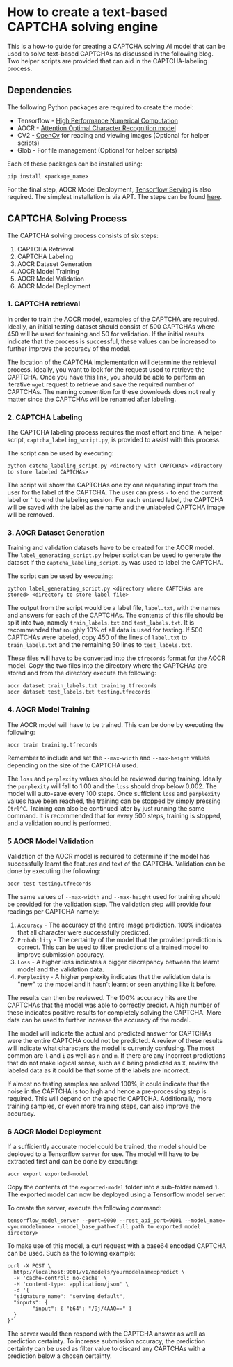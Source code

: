# How to create a text-based CAPTCHA solving engine
 
This is a how-to guide for creating a CAPTCHA solving AI model that can be used to solve text-based CAPTCHAs as discussed in the following blog. Two helper scripts are provided that can aid in the CAPTCHA-labeling process.

## Dependencies

The following Python packages are required to create the model:
* Tensorflow - [High Performance Numerical Computation](https://www.tensorflow.org/)
* AOCR - [Attention Optimal Character Recognition model](https://github.com/emedvedev/attention-ocr)
* CV2 - [OpenCv](https://opencv.org/) for reading and viewing images (Optional for helper scripts)
* Glob - For file management (Optional for helper scripts)

Each of these packages can be installed using:

```
pip install <package_name>
```

For the final step, AOCR Model Deployment, [Tensorflow Serving](https://github.com/tensorflow/serving) is also required. The simplest installation is via APT. The steps can be found [here](https://github.com/tensorflow/serving/blob/master/tensorflow_serving/g3doc/setup.md).

## CAPTCHA Solving Process

The CAPTCHA solving process consists of six steps:

1. CAPTCHA Retrieval
2. CAPTCHA Labeling
3. AOCR Dataset Generation
4. AOCR Model Training
5. AOCR Model Validation
6. AOCR Model Deployment


### 1. CAPTCHA retrieval

In order to train the AOCR model, examples of the CAPTCHA are required. Ideally, an initial testing dataset should consist of 500 CAPTCHAs where 450 will be used for training and 50 for validation. If the initial results indicate that the process is successful, these values can be increased to further improve the accuracy of the model.

The location of the CAPTCHA implementation will determine the retrieval process. Ideally, you want to look for the request used to retrieve the CAPTCHA. Once you have this link, you should be able to perform an iterative `wget` request to retrieve and save the required number of CAPTCHAs. The naming convention for these downloads does not really matter since the CAPTCHAs will be renamed after labeling.

### 2. CAPTCHA Labeling

The CAPTCHA labeling process requires the most effort and time. A helper script, `captcha_labeling_script.py`, is provided to assist with this process.

The script can be used by executing:

```
python catcha_labeling_script.py <directory with CAPTCHAs> <directory to store labeled CAPTCHAs>
```

The script will show the CAPTCHAs one by one requesting input from the user for the label of the CAPTCHA. The user can press `-` to end the current label or `` ` `` to end the labeling session. For each entered label, the CAPTCHA will be saved with the label as the name and the unlabeled CAPTCHA image will be removed.

### 3. AOCR Dataset Generation

Training and validation datasets have to be created for the AOCR model. The `label_generating_script.py` helper script can be used to generate the dataset if the `captcha_labeling_script.py` was used to label the CAPTCHA.

The script can be used by executing:

```
python label_generating_script.py <directory where CAPTCHAs are stored> <directory to store label file>
```

The output from the script would be a label file, `label.txt`, with the names and answers for each of the CAPTCHAs. The contents of this file should be split into two, namely `train_labels.txt` and `test_labels.txt`. It is recommended that roughly 10% of all data is used for testing. If 500 CAPTCHAs were labeled, copy 450 of the lines of `label.txt` to `train_labels.txt` and the remaining 50 lines to `test_labels.txt`.

These files will have to be converted into the `tfrecords` format for the AOCR model. Copy the two files into the directory where the CAPTCHAs are stored and from the directory execute the following:

```
aocr dataset train_labels.txt training.tfrecords
aocr dataset test_labels.txt testing.tfrecords
```

### 4. AOCR Model Training

The AOCR model will have to be trained. This can be done by executing the following:

```
aocr train training.tfrecords
```

Remember to include and set the `--max-width` and `--max-height` values depending on the size of the CAPTCHA used.

The `loss` and `perplexity` values should be reviewed during training. Ideally the `perplexity` will fall to 1.00 and the `loss` should drop below 0.002. The model will auto-save every 100 steps. Once sufficient `loss` and `perplexity` values have been reached, the training can be stopped by simply pressing `Ctrl^C`. Training can also be continued later by just running the same command. It is recommended that for every 500 steps, training is stopped, and a validation round is performed. 

### 5 AOCR Model Validation

Validation of the AOCR model is required to determine if the model has successfully learnt the features and text of the CAPTCHA. Validation can be done by executing the following:

```
aocr test testing.tfrecords
```

The same values of `--max-width` and `--max-height` used for training should be provided for the validation step. The validation step will provide four readings per CAPTCHA namely:

1. `Accuracy` - The accuracy of the entire image prediction. 100% indicates that all character were successfully predicted.
2. `Probability` - The certainty of the model that the provided prediction is correct. This can be used to filter predictions of a trained model to improve submission accuracy. 
3. `Loss` - A higher loss indicates a bigger discrepancy between the learnt model and the validation data.
4. `Perplexity` - A higher perplexity indicates that the validation data is "new" to the model and it hasn't learnt or seen anything like it before.

The results can then be reviewed. The 100% accuracy hits are the CAPTCHAs that the model was able to correctly predict. A high number of these indicates positive results for completely solving the CAPTCHA. More data can be used to further increase the accuracy of the model.

The model will indicate the actual and predicted answer for CAPTCHAs were the entire CAPTCHA could not be predicted. A review of these results will indicate what characters the model is currently confusing. The most common are `l` and `i` as well as `n` and `m`. If there are any incorrect predictions that do not make logical sense, such as `C` being predicted as `X`, review the labeled data as it could be that some of the labels are incorrect.

If almost no testing samples are solved 100%, it could indicate that the noise in the CAPTCHA is too high and hence a pre-processing step is required. This will depend on the specific CAPTCHA. Additionally, more training samples, or even more training steps, can also improve the accuracy.

### 6 AOCR Model Deployment

If a sufficiently accurate model could be trained, the model should be deployed to a Tensorflow server for use. The model will have to be extracted first and can be done by executing:

```
aocr export exported-model
```

Copy the contents of the `exported-model` folder into a sub-folder named `1`. The exported model can now be deployed using a Tensorflow model server.

To create the server, execute the following command:

```
tensorflow_model_server --port=9000 --rest_api_port=9001 --model_name=<yourmodelname> --model_base_path=<full path to exported model directory>
```

To make use of this model, a curl request with a base64 encoded CAPTCHA can be used. Such as the following example:

```
curl -X POST \
  http://localhost:9001/v1/models/yourmodelname:predict \
  -H 'cache-control: no-cache' \
  -H 'content-type: application/json' \
  -d '{
  "signature_name": "serving_default",
  "inputs": {
     	"input": { "b64": "/9j/4AAQ==" }
  }
}'
```

The server would then respond with the CAPTCHA answer as well as prediction certainty. To increase submission accuracy, the prediction certainty can be used as filter value to discard any CAPTCHAs with a prediction below a chosen certainty.

































